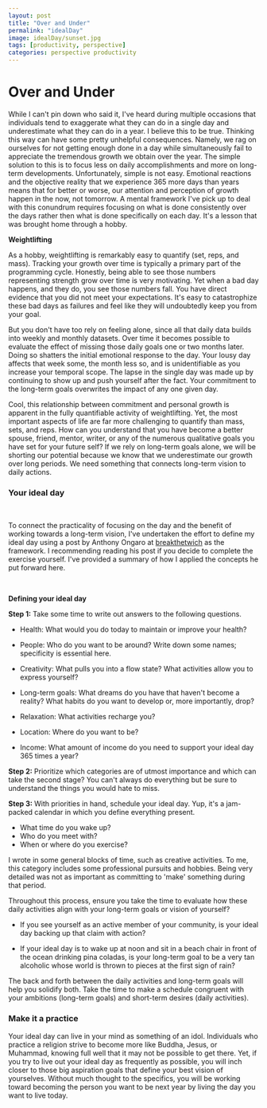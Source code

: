 ```yaml
---
layout: post
title: "Over and Under"
permalink: "idealDay"
image: idealDay/sunset.jpg
tags: [productivity, perspective]
categories: perspective productivity
---
```



# Over and Under

While I can't pin down who said it, I've heard during multiple occasions that individuals tend to exaggerate what they can do in a single day and underestimate what they can do in a year. I believe this to be true. Thinking this way can have some pretty unhelpful consequences. Namely, we rag on ourselves for not getting enough done in a day while simultaneously fail to appreciate the tremendous growth we obtain over the year. The simple solution to this is to focus less on daily accomplishments and more on long-term developments. Unfortunately, simple is not easy. Emotional reactions and the objective reality that we experience 365 more days than years means that for better or worse, our attention and perception of growth happen in the now, not tomorrow. A mental framework I've pick up to deal with this conundrum requires focusing on what is done consistently over the days rather then what is done specifically on each day. It's a lesson that was brought home through a hobby.
<br>

**Weightlifting**
<br>

As a hobby, weightlifting is remarkably easy to quantify (set, reps, and mass). Tracking your growth over time is typically a primary part of the programming cycle. Honestly, being able to see those numbers representing strength grow over time is very motivating. Yet when a bad day happens, and they do, you see those numbers fall. You have direct evidence that you did not meet your expectations. It's easy to catastrophize these bad days as failures and feel like they will undoubtedly keep you from your goal.

But you don't have too rely on feeling alone, since all that daily data builds into weekly and monthly datasets. Over time it becomes possible to evaluate the effect of missing those daily goals one or two months later. Doing so shatters the initial emotional response to the day. Your lousy day affects that week some, the month less so, and is unidentifiable as you increase your temporal scope. The lapse in the single day was made up by continuing to show up and push yourself after the fact. Your commitment to the long-term goals overwrites the impact of any one given day.

Cool, this relationship between commitment and personal growth is apparent in the fully quantifiable activity of weightlifting. Yet, the most important aspects of life are far more challenging to quantify than mass, sets, and reps. How can you understand that you have become a better spouse, friend, mentor, writer, or any of the numerous qualitative goals you have set for your future self? If we rely on long-term goals alone, we will be shorting our potential because we know that we underestimate our growth over long periods. We need something that connects long-term vision to daily actions.

### Your ideal day
<br>

To connect the practicality of focusing on the day and the benefit of working towards a long-term vision, I've undertaken the effort to define my ideal day using a post by Anthony Ongaro at [breakthetwich](https://www.breakthetwitch.com/visualize-your-ideal-day/) as the framework. I recommending reading his post if you decide to complete the exercise yourself. I've provided a summary of how I applied the concepts he put forward here.

<br>

**Defining your ideal day**
<br>

**Step 1:** Take some time to write out answers to the following questions.

  - Health: What would you do today to maintain or improve your health?

  - People: Who do you want to be around? Write down some names; specificity is essential here.

  - Creativity: What pulls you into a flow state? What activities allow you to express yourself?

  - Long-term goals: What dreams do you have that haven't become a reality? What habits do you want to develop or, more importantly, drop?

  - Relaxation: What activities recharge you?

  - Location: Where do you want to be?

  - Income: What amount of income do you need to support your ideal day 365 times a year?

**Step 2:** Prioritize which categories are of utmost importance and which can take the second stage? You can't always do everything but be sure to understand the things you would hate to miss.

**Step 3:** With priorities in hand, schedule your ideal day.  Yup, it's a jam-packed calendar in which you define everything present.
- What time do you wake up?
- Who do you meet with?
- When or where do you exercise?

I wrote in some general blocks of time, such as creative activities. To me, this category includes some professional pursuits and hobbies. Being very detailed was not as important as committing to 'make' something during that period.

Throughout this process, ensure you take the time to evaluate how these daily activities align with your long-term goals or vision of yourself?

- If you see yourself as an active member of your community, is your ideal day backing up that claim with action?

- If your ideal day is to wake up at noon and sit in a beach chair in front of the ocean drinking pina coladas, is your long-term goal to be a very tan alcoholic whose world is thrown to pieces at the first sign of rain?

The back and forth between the daily activities and long-term goals will help you solidify both. Take the time to make a schedule congruent with your ambitions (long-term goals) and short-term desires (daily activities).

### Make it a practice

Your ideal day can live in your mind as something of an idol. Individuals who practice a religion strive to become more like Buddha, Jesus, or Muhammad, knowing full well that it may not be possible to get there. Yet, if you try to live out your ideal day as frequently as possible, you will inch closer to those big aspiration goals that define your best vision of yourselves. Without much thought to the specifics, you will be working toward becoming the person you want to be next year by living the day you want to live today.
